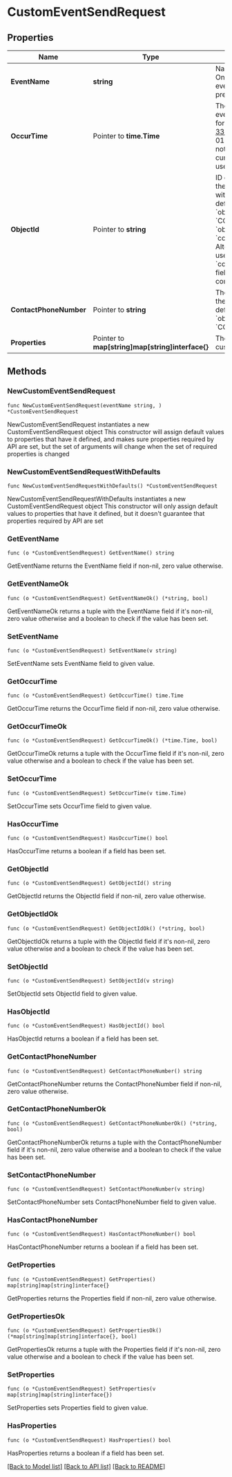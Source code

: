 # CustomEventSendRequest

## Properties

Name | Type | Description | Notes
------------ | ------------- | ------------- | -------------
**EventName** | **string** | Name of the event. One of the custom event names you previously defined. | 
**OccurTime** | Pointer to **time.Time** | The time at which the event occurred, formatted in [RFC 3339](https://datatracker.ietf.org/doc/html/rfc3339). e.g., &#x60;2022-06-01T12:00:00.000Z&#x60;, if not provided, the current time will be used. | [optional] 
**ObjectId** | Pointer to **string** | ID of the object that the event is associated with. For events defined with &#x60;objectType&#x60; as &#x60;CONTACT&#x60;, the &#x60;objectId&#x60; should be a &#x60;contact&#x60; ID. Alternatively, you can use the &#x60;contactPhoneNumber&#x60; field to specify the contact. | [optional] 
**ContactPhoneNumber** | Pointer to **string** | The phone number of the contact for events defined with &#x60;objectType&#x60; as &#x60;CONTACT&#x60;. | [optional] 
**Properties** | Pointer to **map[string]map[string]interface{}** | The properties of the custom event. | [optional] 

## Methods

### NewCustomEventSendRequest

`func NewCustomEventSendRequest(eventName string, ) *CustomEventSendRequest`

NewCustomEventSendRequest instantiates a new CustomEventSendRequest object
This constructor will assign default values to properties that have it defined,
and makes sure properties required by API are set, but the set of arguments
will change when the set of required properties is changed

### NewCustomEventSendRequestWithDefaults

`func NewCustomEventSendRequestWithDefaults() *CustomEventSendRequest`

NewCustomEventSendRequestWithDefaults instantiates a new CustomEventSendRequest object
This constructor will only assign default values to properties that have it defined,
but it doesn't guarantee that properties required by API are set

### GetEventName

`func (o *CustomEventSendRequest) GetEventName() string`

GetEventName returns the EventName field if non-nil, zero value otherwise.

### GetEventNameOk

`func (o *CustomEventSendRequest) GetEventNameOk() (*string, bool)`

GetEventNameOk returns a tuple with the EventName field if it's non-nil, zero value otherwise
and a boolean to check if the value has been set.

### SetEventName

`func (o *CustomEventSendRequest) SetEventName(v string)`

SetEventName sets EventName field to given value.


### GetOccurTime

`func (o *CustomEventSendRequest) GetOccurTime() time.Time`

GetOccurTime returns the OccurTime field if non-nil, zero value otherwise.

### GetOccurTimeOk

`func (o *CustomEventSendRequest) GetOccurTimeOk() (*time.Time, bool)`

GetOccurTimeOk returns a tuple with the OccurTime field if it's non-nil, zero value otherwise
and a boolean to check if the value has been set.

### SetOccurTime

`func (o *CustomEventSendRequest) SetOccurTime(v time.Time)`

SetOccurTime sets OccurTime field to given value.

### HasOccurTime

`func (o *CustomEventSendRequest) HasOccurTime() bool`

HasOccurTime returns a boolean if a field has been set.

### GetObjectId

`func (o *CustomEventSendRequest) GetObjectId() string`

GetObjectId returns the ObjectId field if non-nil, zero value otherwise.

### GetObjectIdOk

`func (o *CustomEventSendRequest) GetObjectIdOk() (*string, bool)`

GetObjectIdOk returns a tuple with the ObjectId field if it's non-nil, zero value otherwise
and a boolean to check if the value has been set.

### SetObjectId

`func (o *CustomEventSendRequest) SetObjectId(v string)`

SetObjectId sets ObjectId field to given value.

### HasObjectId

`func (o *CustomEventSendRequest) HasObjectId() bool`

HasObjectId returns a boolean if a field has been set.

### GetContactPhoneNumber

`func (o *CustomEventSendRequest) GetContactPhoneNumber() string`

GetContactPhoneNumber returns the ContactPhoneNumber field if non-nil, zero value otherwise.

### GetContactPhoneNumberOk

`func (o *CustomEventSendRequest) GetContactPhoneNumberOk() (*string, bool)`

GetContactPhoneNumberOk returns a tuple with the ContactPhoneNumber field if it's non-nil, zero value otherwise
and a boolean to check if the value has been set.

### SetContactPhoneNumber

`func (o *CustomEventSendRequest) SetContactPhoneNumber(v string)`

SetContactPhoneNumber sets ContactPhoneNumber field to given value.

### HasContactPhoneNumber

`func (o *CustomEventSendRequest) HasContactPhoneNumber() bool`

HasContactPhoneNumber returns a boolean if a field has been set.

### GetProperties

`func (o *CustomEventSendRequest) GetProperties() map[string]map[string]interface{}`

GetProperties returns the Properties field if non-nil, zero value otherwise.

### GetPropertiesOk

`func (o *CustomEventSendRequest) GetPropertiesOk() (*map[string]map[string]interface{}, bool)`

GetPropertiesOk returns a tuple with the Properties field if it's non-nil, zero value otherwise
and a boolean to check if the value has been set.

### SetProperties

`func (o *CustomEventSendRequest) SetProperties(v map[string]map[string]interface{})`

SetProperties sets Properties field to given value.

### HasProperties

`func (o *CustomEventSendRequest) HasProperties() bool`

HasProperties returns a boolean if a field has been set.


[[Back to Model list]](../README.md#documentation-for-models) [[Back to API list]](../README.md#documentation-for-api-endpoints) [[Back to README]](../README.md)


